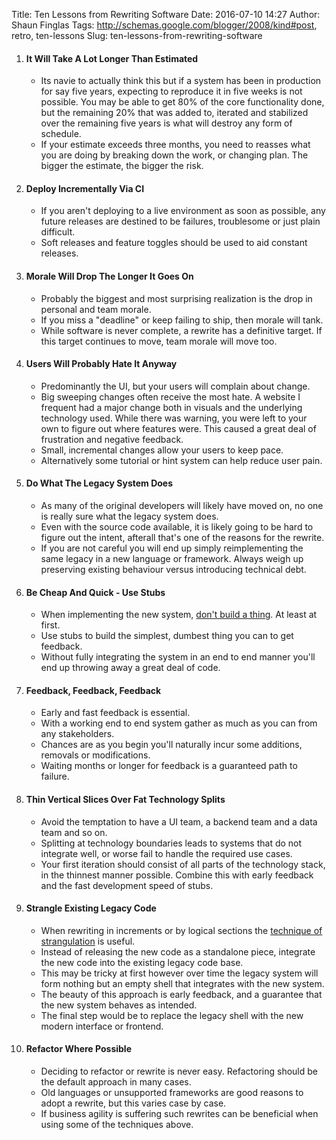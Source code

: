 Title: Ten Lessons from Rewriting Software
Date: 2016-07-10 14:27
Author: Shaun Finglas
Tags: http://schemas.google.com/blogger/2008/kind#post, retro, ten-lessons
Slug: ten-lessons-from-rewriting-software

1.  #### It Will Take A Lot Longer Than Estimated

    -   Its navie to actually think this but if a system has been in
        production for say five years, expecting to reproduce it in five
        weeks is not possible. You may be able to get 80% of the core
        functionality done, but the remaining 20% that was added to,
        iterated and stabilized over the remaining five years is what
        will destroy any form of schedule.
    -   If your estimate exceeds three months, you need to reasses what
        you are doing by breaking down the work, or changing plan. The
        bigger the estimate, the bigger the risk.

2.  #### Deploy Incrementally Via CI

    -   If you aren't deploying to a live environment as soon as
        possible, any future releases are destined to be failures,
        troublesome or just plain difficult.
    -   Soft releases and feature toggles should be used to aid constant
        releases.

3.  #### Morale Will Drop The Longer It Goes On

    -   Probably the biggest and most surprising realization is the drop
        in personal and team morale.
    -   If you miss a "deadline" or keep failing to ship, then morale
        will tank.
    -   While software is never complete, a rewrite has a definitive
        target. If this target continues to move, team morale will move
        too.

4.  #### Users Will Probably Hate It Anyway

    -   Predominantly the UI, but your users will complain about change.
    -   Big sweeping changes often receive the most hate. A website I
        frequent had a major change both in visuals and the underlying
        technology used. While there was warning, you were left to your
        own to figure out where features were. This caused a great deal
        of frustration and negative feedback.
    -   Small, incremental changes allow your users to keep pace.
    -   Alternatively some tutorial or hint system can help reduce user
        pain.

5.  #### Do What The Legacy System Does

    -   As many of the original developers will likely have moved on, no
        one is really sure what the legacy system does.
    -   Even with the source code available, it is likely going to be
        hard to figure out the intent, afterall that's one of the
        reasons for the rewrite.
    -   If you are not careful you will end up simply reimplementing the
        same legacy in a new language or framework. Always weigh up
        preserving existing behaviour versus introducing technical debt.

6.  #### Be Cheap And Quick - Use Stubs

    -   When implementing the new system, [don't build a
        thing](http://blog.shaunfinglas.co.uk/2015/11/dont-build-thing.html).
        At least at first.
    -   Use stubs to build the simplest, dumbest thing you can to get
        feedback.
    -   Without fully integrating the system in an end to end manner
        you'll end up throwing away a great deal of code.

7.  #### Feedback, Feedback, Feedback

    -   Early and fast feedback is essential.
    -   With a working end to end system gather as much as you can from
        any stakeholders.
    -   Chances are as you begin you'll naturally incur some additions,
        removals or modifications.
    -   Waiting months or longer for feedback is a guaranteed path to
        failure.

8.  #### Thin Vertical Slices Over Fat Technology Splits

    -   Avoid the temptation to have a UI team, a backend team and a
        data team and so on.
    -   Splitting at technology boundaries leads to systems that do not
        integrate well, or worse fail to handle the required use cases.
    -   Your first iteration should consist of all parts of the
        technology stack, in the thinnest manner possible. Combine this
        with early feedback and the fast development speed of stubs.

9.  #### Strangle Existing Legacy Code

    -   When rewriting in increments or by logical sections the
        [technique of
        strangulation](http://martinfowler.com/bliki/StranglerApplication.html)
        is useful.
    -   Instead of releasing the new code as a standalone piece,
        integrate the new code into the existing legacy code base.
    -   This may be tricky at first however over time the legacy system
        will form nothing but an empty shell that integrates with the
        new system.
    -   The beauty of this approach is early feedback, and a guarantee
        that the new system behaves as intended.
    -   The final step would be to replace the legacy shell with the new
        modern interface or frontend.

10. #### Refactor Where Possible

    -   Deciding to refactor or rewrite is never easy. Refactoring
        should be the default approach in many cases.
    -   Old languages or unsupported frameworks are good reasons to
        adopt a rewrite, but this varies case by case.
    -   If business agility is suffering such rewrites can be beneficial
        when using some of the techniques above.

</p>

